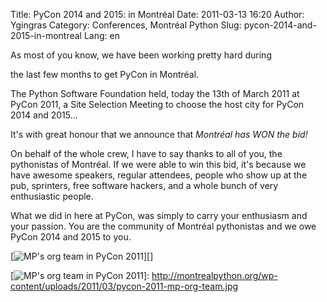 Title: PyCon 2014 and 2015: in Montréal
Date: 2011-03-13 16:20
Author: Ygingras
Category: Conferences, Montréal Python
Slug: pycon-2014-and-2015-in-montreal
Lang: en

<!--:en-->As most of you know, we have been working pretty hard during
the last few months to get PyCon in Montréal.

The Python Software Foundation held, today the 13th of March 2011 at
PyCon 2011, a Site Selection Meeting to choose the host city for PyCon
2014 and 2015...

It's with great honour that we announce that *Montréal has WON the bid!*

On behalf of the whole crew, I have to say thanks to all of you, the
pythonistas of Montréal. If we were able to win this bid, it's because
we have awesome speakers, regular attendees, people who show up at the
pub, sprinters, free software hackers, and a whole bunch of very
enthusiastic people.

What we did in here at PyCon, was simply to carry your enthusiasm and
your passion. You are the community of Montréal pythonistas and we owe
PyCon 2014 and 2015 to you.

[![MP's org team in PyCon 2011][]][]<!--:-->

  [MP's org team in PyCon 2011]: http://montrealpython.org/wp-content/uploads/2011/03/pycon-2011-mp-org-team-300x200.jpg
    "MP's org team in PyCon 2011"
  [![MP's org team in PyCon 2011][]]: http://montrealpython.org/wp-content/uploads/2011/03/pycon-2011-mp-org-team.jpg
